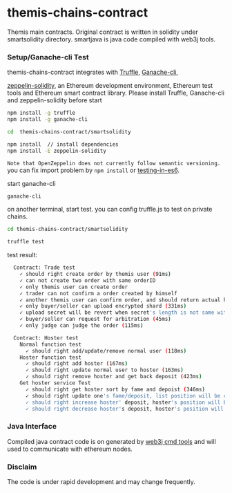 # themis-chains-contract
Themis main contracts. Original contract is written in solidity under smartsolidity directory.
smartjava is java code compiled with web3j tools.

### Setup/Ganache-cli Test ###

themis-chains-contract integrates with [Truffle](https://github.com/trufflesuite/truffle), [Ganache-cli](https://github.com/trufflesuite/ganache-cli),

[zeppelin-solidity](https://github.com/OpenZeppelin/zeppelin-solidity),
an Ethereum development environment, Ethereum test tools and Ethereum smart contract library.
Please install Truffle, Ganache-cli and zeppelin-solidity before start
```bash
npm install -g truffle
npm install -g ganache-cli
```

```bash
cd  themis-chains-contract/smartsolidity

npm install  // install dependencies
npm install -E zeppelin-solidity
```

`Note that OpenZeppelin does not currently follow semantic versioning.`
 you can fix import problem by ```npm install``` or 
 [testing-in-es6](http://jamesknelson.com/testing-in-es6-with-mocha-and-babel-6/).  
 
start ganache-cli
```bash
ganache-cli
```   
on another terminal, start test. you can config truffle.js to test on private chains.
```bash
cd themis-chains-contract/smartsolidity

truffle test
```

test result:
```bash
  Contract: Trade test
    ✓ should right create order by themis user (91ms)
    ✓ can not create two order with same orderID
    ✓ only themis user can create order
    ✓ trader can not confirm a order created by himself
    ✓ another themis user can confirm order, and should return actual hosters(even) (130ms)
    ✓ only buyer/seller can upload encrypted shard (331ms)
    ✓ upload secret will be revert when secret's length is not same with hoster's length
    ✓ buyer/seller can request for arbitration (45ms)
    ✓ only judge can judge the order (115ms)

  Contract: Hoster test
    Normal function test
      ✓ should right add/update/remove normal user (118ms)
    Hoster function test
      ✓ should right add hoster (167ms)
      ✓ should right update normal user to hoster (163ms)
      ✓ should right remove hoster and get back deposit (423ms)
    Get hoster service Test
      ✓ should right get hoster sort by fame and depoist (346ms)
      ✓ should right update one's fame/deposit, list position will be changed when he/she is a hoster (144ms)
      ✓ should right increase hoster' deposit, hoster's position will be changed (425ms)
      ✓ should right decrease hoster's deposit, hoster's position will be changed (541ms)
```


### Java Interface ###

Compiled java contract code is on generated by [web3j cmd tools](https://github.com/web3j/web3j/releases/tag/v3.4.0) and 
will used to communicate with ethereum nodes.

### Disclaim

The code is under rapid development and may change frequently.



